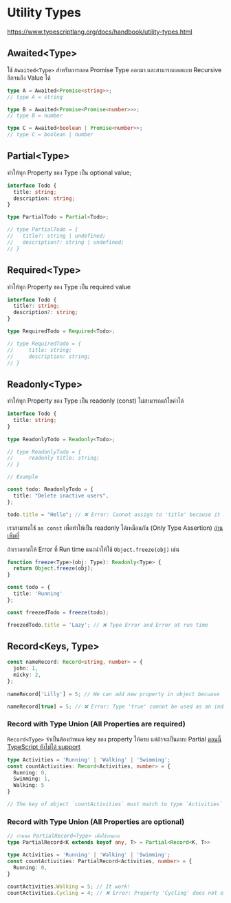 # Utility Types

https://www.typescriptlang.org/docs/handbook/utility-types.html


## Awaited<Type\> 

ใช้ `Awaited<Type>` สำหรับการถอด Promise Type ออกมา และสามารถถอดแบบ Recursive ลึกจนถึง Value ได้

```typescript
type A = Awaited<Promise<string>>;
// type A = string

type B = Awaited<Promise<Promise<number>>>;
// type B = number

type C = Awaited<boolean | Promise<number>>;
// type C = boolean | number
```

## Partial<Type\>

ทำให้ทุก Property ของ Type เป็น optional value;

```typescript
interface Todo {
  title: string;
  description: string;
}

type PartialTodo = Partial<Todo>;

// type PartialTodo = {
//   title?: string | undefined;
//   description?: string | undefined;
// }
```

## Required<Type\>

ทำให้ทุก Property ของ Type เป็น required value 

```typescript
interface Todo {
  title?: string;
  description?: string;
}

type RequiredTodo = Required<Todo>;

// type RequiredTodo = {
//     title: string;
//     description: string;
// }
```

## Readonly<Type\>

ทำให้ทุก Property ของ Type เป็น readonly (const) ไม่สามารถแก้ไขค่าได้

```typescript
interface Todo {
  title: string;
}
 
type ReadonlyTodo = Readonly<Todo>;

// type ReadonlyTodo = {
//     readonly title: string;
// }

// Example

const todo: ReadonlyTodo = {
  title: "Delete inactive users",
};

todo.title = "Hello"; // ❌ Error: Cannot assign to 'title' because it is a read-only property
```

เราสามารถใช้ `as const` เพื่อทำให้เป็น readonly ได้เหมือนกัน (Only Type Assertion) [อ่านเพิ่มที่](/docs/basic/everyday-types#type-assertions)

ถ้าเราอยากให้ Error ที่ Run time แนะนำให้ใช้ `Object.freeze(obj)` เช่น

```typescript
function freeze<Type>(obj: Type): Readonly<Type> {
  return Object.freeze(obj);
}

const todo = {
  title: 'Running'
};

const freezedTodo = freeze(todo);

freezedTodo.title = 'Lazy'; // ❌ Type Error and Error at run time
```

## Record<Keys, Type>

```typescript
const nameRecord: Record<string, number> = {
  john: 1,
  micky: 2,
};
 
nameRecord['Lilly'] = 5; // We can add new property in object becuase 'Lilly' is string

nameRecord[true] = 5; // ❌ Error: Type 'true' cannot be used as an index type
```

### Record with Type Union (All Properties are required)

`Record<Type>` จำเป็นต้องกำหนด key ของ property ให้ครบ แต่ถ้าจะเป็นแบบ Partial [ตอนนี้ TypeScript ยังไม่ได้ support](https://github.com/microsoft/TypeScript/issues/43918)

```typescript
type Activities = 'Running' | 'Walking' | 'Swimming';
const countActivities: Record<Activities, number> = {
  Running: 0,
  Swimming: 1,
  Walking: 5
}

// The key of object `countActivities` must match to type `Activities`
```

### Record with Type Union (All Properties are optional)

```typescript
// กำหนด PartialRecord<Type> เพื่อใช้งานเอง
type PartialRecord<K extends keyof any, T> = Partial<Record<K, T>>

type Activities = 'Running' | 'Walking' | 'Swimming';
const countActivities: PartialRecord<Activities, number> = {
  Running: 0,
}
 
countActivities.Walking = 5; // It work!
countActivities.Cycling = 4; // ❌ Error: Property 'Cycling' does not exist on type 'Partial<Record<Activities, number>>'
```

